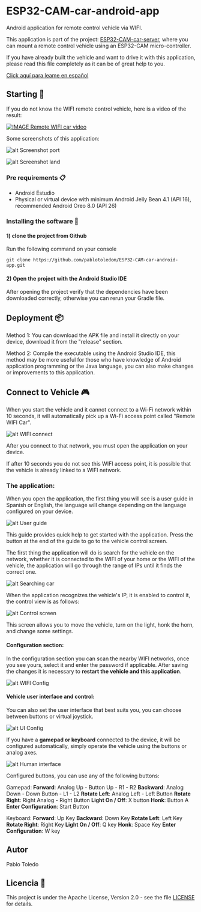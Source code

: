 # ESP32-CAM-car-android-app

Android application for remote control vehicle via WIFI.

This application is part of the project: [ESP32-CAM-car-server](https://github.com/pablotoledom/ESP32-CAM-car-server), where you can mount a remote control vehicle using an ESP32-CAM micro-controller.

If you have already built the vehicle and want to drive it with this application, please read this file completely as it can be of great help to you.

[Click aquí para leame en español](https://github.com/pablotoledom/ESP32-CAM-car-android-app/blob/main/LEAME.md)

## Starting 🚀

If you do not know the WIFI remote control vehicle, here is a video of the result:

[![IMAGE Remote WIFI car video](https://img.youtube.com/vi/02oBJucxMBU/0.jpg)](https://www.youtube.com/watch?v=02oBJucxMBU)

Some screenshots of this application:

![alt Screenshot port](https://raw.githubusercontent.com/pablotoledom/ESP32-CAM-car-android-app/main/images/capture_port.png)

![alt Screenshot land](https://raw.githubusercontent.com/pablotoledom/ESP32-CAM-car-android-app/main/images/capture_land.png)

### Pre requirements 📋

- Android Estudio
- Physical or virtual device with minimum Android Jelly Bean 4.1 (API 16), recommended Android Oreo 8.0 (API 26)

### Installing the software 🔧

#### 1) clone the project from Github

Run the following command on your console

```console
git clone https://github.com/pablotoledom/ESP32-CAM-car-android-app.git
```

#### 2) Open the project with the Android Studio IDE

After opening the project verify that the dependencies have been downloaded correctly, otherwise you can rerun your Gradle file.

## Deployment 📦

Method 1: You can download the APK file and install it directly on your device, download it from the "release" section.

Method 2: Compile the executable using the Android Studio IDE, this method may be more useful for those who have knowledge of Android application programming or the Java language, you can also make changes or improvements to this application.

## Connect to Vehicle 🎮

When you start the vehicle and it cannot connect to a Wi-Fi network within 10 seconds, it will automatically pick up a Wi-Fi access point called "Remote WIFI Car".

![alt WIFI connect](https://raw.githubusercontent.com/pablotoledom/ESP32-CAM-car-android-app/main/images/capture_wifi.png)

After you connect to that network, you must open the application on your device.

If after 10 seconds you do not see this WIFI access point, it is possible that the vehicle is already linked to a WIFI network.

### The application:

When you open the application, the first thing you will see is a user guide in Spanish or English, the language will change depending on the language configured on your device.


![alt User guide](https://raw.githubusercontent.com/pablotoledom/ESP32-CAM-car-android-app/main/images/screenshot_guide.png)

This guide provides quick help to get started with the application. Press the button at the end of the guide to go to the vehicle control screen.

The first thing the application will do is search for the vehicle on the network, whether it is connected to the WIFI of your home or the WIFI of the vehicle, the application will go through the range of IPs until it finds the correct one.

![alt Searching car](https://raw.githubusercontent.com/pablotoledom/ESP32-CAM-car-android-app/main/images/screenshot_search.png)

When the application recognizes the vehicle's IP, it is enabled to control it, the control view is as follows:

![alt Control screen](https://raw.githubusercontent.com/pablotoledom/ESP32-CAM-car-android-app/main/images/screenshot.png)

This screen allows you to move the vehicle, turn on the light, honk the horn, and change some settings.

#### Configuration section:

In the configuration section you can scan the nearby WIFI networks, once you see yours, select it and enter the password if applicable. After saving the changes it is necessary to **restart the vehicle and this application**.

 ![alt WIFI Config](https://raw.githubusercontent.com/pablotoledom/ESP32-CAM-car-android-app/main/images/screenshot_wifi.png)

#### Vehicle user interface and control:

You can also set the user interface that best suits you, you can choose between buttons or virtual joystick.

![alt UI Config](https://raw.githubusercontent.com/pablotoledom/ESP32-CAM-car-android-app/main/images/screenshot_ui.png)

If you have a **gamepad or keyboard** connected to the device, it will be configured automatically, simply operate the vehicle using the buttons or analog axes.

![alt Human interface](https://raw.githubusercontent.com/pablotoledom/ESP32-CAM-car-android-app/main/images/human-controls.png)

Configured buttons, you can use any of the following buttons:

Gamepad:
    **Forward**: Analog Up - Button Up - R1 - R2
    **Backward**: Analog Down - Down Button - L1 - L2
    **Rotate Left**: Analog Left - Left Button
    **Rotate Right**: Right Analog - Right Button
    **Light On / Off**: X button
    **Honk**: Button A
    **Enter Configuration**: Start Button

Keyboard:
    **Forward**: Up Key
    **Backward**: Down Key
    **Rotate Left**: Left Key
    **Rotate Right**: Right Key
    **Light On / Off**: Q key
    **Honk**: Space Key
    **Enter Configuration**: W key

## Autor

Pablo Toledo


## Licencia 📄

This project is under the Apache License, Version 2.0 - see the file [LICENSE](https://github.com/pablotoledom/ESP32-CAM-car-android-app/blob/main/LICENSE) for details.